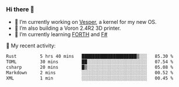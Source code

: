 ### Hi there 👋

<!--
**berkus/berkus** is a ✨ _special_ ✨ repository because its `README.md` (this file) appears on your GitHub profile.

Here are some ideas to get you started:

- 🔭 I’m currently working on ...
- 🌱 I’m currently learning ...
- 👯 I’m looking to collaborate on ...
- 🤔 I’m looking for help with ...
- 💬 Ask me about ...
- 📫 How to reach me: ...
- 😄 Pronouns: ...
- ⚡ Fun fact: ...
-->

- 🔭 I’m currently working on [Vesper](https://github.com/metta-systems/vesper), a kernel for my new OS.
- 🔭 I’m also building a Voron 2.4R2 3D printer.
- 🌱 I’m currently learning [FORTH](http://forth.com/starting-forth/) and [F#](https://fsharpforfunandprofit.com/)

💼 My recent activity:

<!--START_SECTION:waka-->

```txt
Rust         5 hrs 40 mins   █████████████████████▒░░░   85.30 %
TOML         30 mins         ██░░░░░░░░░░░░░░░░░░░░░░░   07.54 %
csharp       20 mins         █▒░░░░░░░░░░░░░░░░░░░░░░░   05.08 %
Markdown     2 mins          ░░░░░░░░░░░░░░░░░░░░░░░░░   00.52 %
XML          1 min           ░░░░░░░░░░░░░░░░░░░░░░░░░   00.45 %
```

<!--END_SECTION:waka-->
